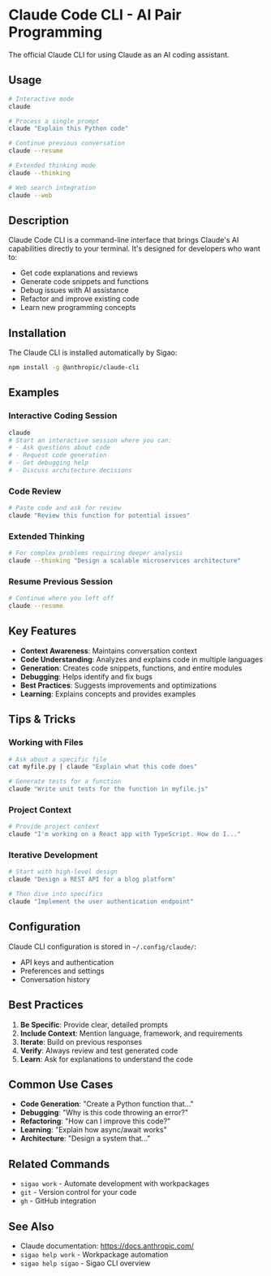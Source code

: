 # Claude Code CLI - AI Pair Programming

The official Claude CLI for using Claude as an AI coding assistant.

## Usage

```bash
# Interactive mode
claude

# Process a single prompt
claude "Explain this Python code"

# Continue previous conversation
claude --resume

# Extended thinking mode
claude --thinking

# Web search integration
claude --web
```

## Description

Claude Code CLI is a command-line interface that brings Claude's AI capabilities directly to your terminal. It's designed for developers who want to:

- Get code explanations and reviews
- Generate code snippets and functions
- Debug issues with AI assistance
- Refactor and improve existing code
- Learn new programming concepts

## Installation

The Claude CLI is installed automatically by Sigao:
```bash
npm install -g @anthropic/claude-cli
```

## Examples

### Interactive Coding Session
```bash
claude
# Start an interactive session where you can:
# - Ask questions about code
# - Request code generation
# - Get debugging help
# - Discuss architecture decisions
```

### Code Review
```bash
# Paste code and ask for review
claude "Review this function for potential issues"
```

### Extended Thinking
```bash
# For complex problems requiring deeper analysis
claude --thinking "Design a scalable microservices architecture"
```

### Resume Previous Session
```bash
# Continue where you left off
claude --resume
```

## Key Features

- **Context Awareness**: Maintains conversation context
- **Code Understanding**: Analyzes and explains code in multiple languages
- **Generation**: Creates code snippets, functions, and entire modules
- **Debugging**: Helps identify and fix bugs
- **Best Practices**: Suggests improvements and optimizations
- **Learning**: Explains concepts and provides examples

## Tips & Tricks

### Working with Files
```bash
# Ask about a specific file
cat myfile.py | claude "Explain what this code does"

# Generate tests for a function
claude "Write unit tests for the function in myfile.js"
```

### Project Context
```bash
# Provide project context
claude "I'm working on a React app with TypeScript. How do I..."
```

### Iterative Development
```bash
# Start with high-level design
claude "Design a REST API for a blog platform"

# Then dive into specifics
claude "Implement the user authentication endpoint"
```

## Configuration

Claude CLI configuration is stored in `~/.config/claude/`:
- API keys and authentication
- Preferences and settings
- Conversation history

## Best Practices

1. **Be Specific**: Provide clear, detailed prompts
2. **Include Context**: Mention language, framework, and requirements
3. **Iterate**: Build on previous responses
4. **Verify**: Always review and test generated code
5. **Learn**: Ask for explanations to understand the code

## Common Use Cases

- **Code Generation**: "Create a Python function that..."
- **Debugging**: "Why is this code throwing an error?"
- **Refactoring**: "How can I improve this code?"
- **Learning**: "Explain how async/await works"
- **Architecture**: "Design a system that..."

## Related Commands

- `sigao work` - Automate development with workpackages
- `git` - Version control for your code
- `gh` - GitHub integration

## See Also

- Claude documentation: https://docs.anthropic.com/
- `sigao help work` - Workpackage automation
- `sigao help sigao` - Sigao CLI overview